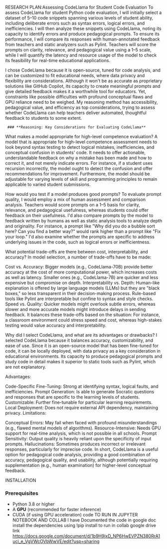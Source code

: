 RESEARCH PLAN:Assessing CodeLlama for Student Code Evaluation
To assess CodeLlama for student Python code evaluation, I will initially select a dataset of 5–10 code snippets spanning various levels of student ability, including deliberate errors such as syntax errors, logical errors, and inefficiencies. I will then analyze these snippets using CodeLlama, noting its capacity to identify errors and produce pedagogical prompts. To ensure its performance, I will compare its responses with human-annotated feedback from teachers and static analyzers such as Pylint. Teachers will score the prompts on clarity, relevance, and pedagogical value using a 1–5 scale, while I will quantify the latency and resource usage of the model to check its feasibility for real-time educational applications.

I chose CodeLlama because it is open-source, tuned for code analysis, and can be customized to fit educational needs, where data privacy and flexibility are considerations. Although it won't be as accurate as proprietary solutions like GitHub Copilot, its capacity to create meaningful prompts and give detailed feedback makes it a worthwhile tool for educators. Yet, constraints like possible difficulties with profound conceptual flaws and GPU reliance need to be weighed. My reasoning method has accessibility, pedagogical value, and efficiency as top considerations, trying to assess whether CodeLlama can help teachers deliver automated, thoughtful feedback to students to some extent.

     ### **Reasoning: Key Considerations for Evaluating CodeLlama**
What makes a model appropriate for high-level competence evaluation? A model that is appropriate for high-level competence assessment needs to look beyond syntax testing to detect logical mistakes, inefficiencies, and conceptual confusion in students' code. It needs to offer actionable, understandable feedback on why a mistake has been made and how to correct it, and not merely indicate errors. For instance, if a student uses recursion incorrectly, the model ought to detect the confusion and offer recommendations for improvement. Furthermore, the model should be adjustable for varying levels of skill and programming principles to remain applicable to varied student submissions.

How would you test if a model produces good prompts? To evaluate prompt quality, I would employ a mix of human assessment and comparison analysis. Teachers would score prompts on a 1–5 basis for clarity, relevance, and pedagogical usefulness, whereas students could offer feedback on their usefulness. I'd also compare prompts by the model to feedback written by humans as well as static analysis tools to analyze depth and originality. For instance, a prompt like "Why did you do a bubble sort here? Can you find a better way?" would rank higher than a prompt like "Fix your loop." I'd also examine whether the prompts are specific to address underlying issues in the code, such as logical errors or inefficientness.

What potential trade-offs are there between cost, interpretability, and accuracy? In model selection, a number of trade-offs have to be made:

Cost vs. Accuracy: Bigger models (e.g., CodeLlama-70B) provide better accuracy at the cost of more computational power, which increases costs as well as latency. Smaller ones (e.g., CodeLlama-7B) are quicker and less expensive but compromise on depth.
Interpretability vs. Depth: Human-like explanation is offered by large language models (LLMs) but they are "black boxes," so less transparent in their decision-making process. Rule-based tools like Pylint are interpretable but confine to syntax and style checks.
Speed vs. Quality: Quicker models might overlook subtle errors, whereas slower and more accurate models might introduce delays in sending feedback.
It balances these trade-offs based on the situation: For instance, a classroom environment could stress speed and cost, whereas high-stakes testing would value accuracy and interpretability.

Why did I select CodeLlama, and what are its advantages or drawbacks? I selected CodeLlama because it balances accuracy, customizability, and ease of use. Since it is an open-source model that has been fine-tuned for code, it can be locally deployed, with data privacy as a key consideration in educational environments. Its capacity to produce pedagogical prompts and study code in detail makes it superior to static tools such as Pylint, which are not explanatory.

Advantages:

Code-Specific Fine-Tuning: Strong at identifying syntax, logical faults, and inefficiencies.
Prompt Generation: Is able to generate Socratic questions and responses that are specific to the learning levels of students.
Customizable: Further fine-tunable for particular learning requirements.
Local Deployment: Does not require external API dependency, maintaining privacy.
Limitations:

Conceptual Errors: May fail when faced with profound misunderstandings (e.g., flawed mental models of algorithms).
Resource-Intensive: Needs GPU support for real-time analysis, which is not possible in all schools.
Prompt Sensitivity: Output quality is heavily reliant upon the specificity of input prompts.
Hallucinations: Sometimes produces incorrect or irrelevant responses, particularly for imprecise code.
In short, CodeLlama is a useful option for pedagogical code analysis, providing a good combination of accuracy, pedagogical quality, and usability, although potentially requiring supplementation (e.g., human examination) for higher-level conceptual feedback.

INSTALLATION

### **Prerequisites**
- Python 3.8 or higher
- A **GPU** (recommended for faster inference)
- CUDA (if using GPU acceleration)
code
  TO RUN IN JUPYTER NOTEBOOK AND COLLAB
  I have Documented the code in google doc
  install the dependencies using !pip install to run in collab
 google drive link 
https://docs.google.com/document/d/1b9H9jxD_NP6HwEVPZN380RrA1uci_e_VgVWcOVbWwVE/edit?usp=sharing
  
